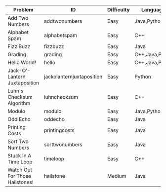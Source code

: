 Problem|ID|Difficulty|Languages
---|---|---|---
Add Two Numbers|addtwonumbers|Easy|Java,Python
Alphabet Spam|alphabetspam|Easy|C++
Fizz Buzz|fizzbuzz|Easy|Java
Grading|grading|Easy|C++,Java,Python
Hello World!|hello|Easy|C++,Java,Python
Jack-O'-Lantern Juxtaposition|jackolanternjuxtaposition|Easy|Python
Luhn's Checksum Algorithm|luhnchecksum|Easy|C++
Modulo|modulo|Easy|Java,Python
Odd Echo|oddecho|Easy|Java
Printing Costs|printingcosts|Easy|Java
Sort Two Numbers|sorttwonumbers|Easy|Java
Stuck In A Time Loop|timeloop|Easy|C++
Watch Out For Those Hailstones!|hailstone|Medium|Java

